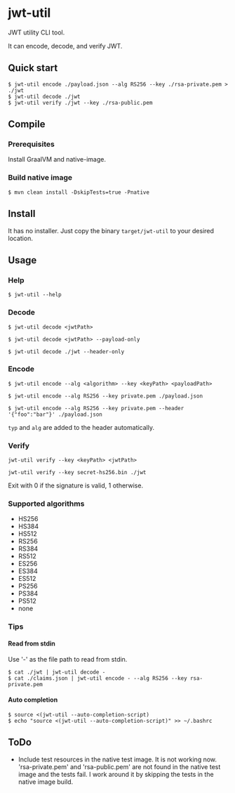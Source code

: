 # jwt-util
JWT utility CLI tool.

It can encode, decode, and verify JWT.

## Quick start

```
$ jwt-util encode ./payload.json --alg RS256 --key ./rsa-private.pem > ./jwt
$ jwt-util decode ./jwt
$ jwt-util verify ./jwt --key ./rsa-public.pem
```

## Compile

### Prerequisites

Install GraalVM and native-image.

### Build native image

```
$ mvn clean install -DskipTests=true -Pnative
```

## Install

It has no installer. Just copy the binary `target/jwt-util` to your desired location.

## Usage

### Help

```
$ jwt-util --help
```

### Decode

```
$ jwt-util decode <jwtPath>

$ jwt-util decode <jwtPath> --payload-only

$ jwt-util decode ./jwt --header-only
```

### Encode

```
$ jwt-util encode --alg <algorithm> --key <keyPath> <payloadPath>

$ jwt-util encode --alg RS256 --key private.pem ./payload.json

$ jwt-util encode --alg RS256 --key private.pem --header '{"foo":"bar"}' ./payload.json
```
`typ` and `alg` are added to the header automatically.


### Verify

```
jwt-util verify --key <keyPath> <jwtPath>

jwt-util verify --key secret-hs256.bin ./jwt
```
Exit with 0 if the signature is valid, 1 otherwise.

### Supported algorithms

- HS256
- HS384
- HS512
- RS256
- RS384
- RS512
- ES256
- ES384
- ES512
- PS256
- PS384
- PS512
- none

### Tips

#### Read from stdin

Use '-' as the file path to read from stdin.

```
$ cat ./jwt | jwt-util decode -
$ cat ./claims.json | jwt-util encode - --alg RS256 --key rsa-private.pem
```

#### Auto completion

```
$ source <(jwt-util --auto-completion-script)
$ echo "source <(jwt-util --auto-completion-script)" >> ~/.bashrc
```

## ToDo

- Include test resources in the native test image. It is not working now. 'rsa-private.pem' and 'rsa-public.pem' are not found in the native test image and the tests fail. I work around it by skipping the tests in the native image build.
